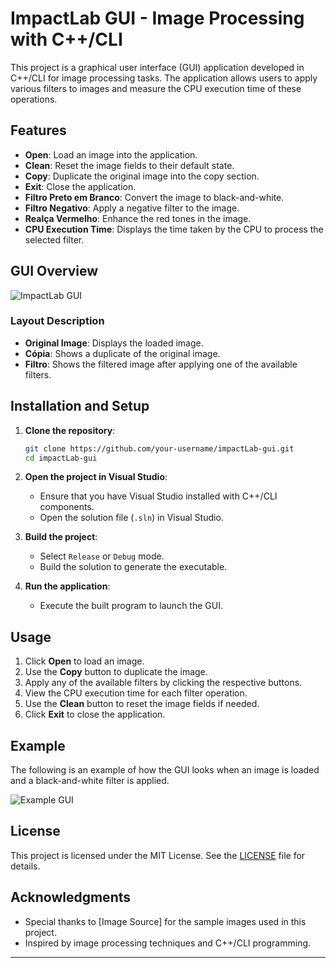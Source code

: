 
# ImpactLab GUI - Image Processing with C++/CLI

This project is a graphical user interface (GUI) application developed in C++/CLI for image processing tasks. The application allows users to apply various filters to images and measure the CPU execution time of these operations.

## Features

- **Open**: Load an image into the application.
- **Clean**: Reset the image fields to their default state.
- **Copy**: Duplicate the original image into the copy section.
- **Exit**: Close the application.
- **Filtro Preto em Branco**: Convert the image to black-and-white.
- **Filtro Negativo**: Apply a negative filter to the image.
- **Realça Vermelho**: Enhance the red tones in the image.
- **CPU Execution Time**: Displays the time taken by the CPU to process the selected filter.

## GUI Overview

![ImpactLab GUI](./path/to/impactLab_GUI.png)

### Layout Description

- **Original Image**: Displays the loaded image.
- **Cópia**: Shows a duplicate of the original image.
- **Filtro**: Shows the filtered image after applying one of the available filters.

## Installation and Setup

1. **Clone the repository**:
   ```bash
   git clone https://github.com/your-username/impactLab-gui.git
   cd impactLab-gui
   ```

2. **Open the project in Visual Studio**:
   - Ensure that you have Visual Studio installed with C++/CLI components.
   - Open the solution file (`.sln`) in Visual Studio.

3. **Build the project**:
   - Select `Release` or `Debug` mode.
   - Build the solution to generate the executable.

4. **Run the application**:
   - Execute the built program to launch the GUI.

## Usage

1. Click **Open** to load an image.
2. Use the **Copy** button to duplicate the image.
3. Apply any of the available filters by clicking the respective buttons.
4. View the CPU execution time for each filter operation.
5. Use the **Clean** button to reset the image fields if needed.
6. Click **Exit** to close the application.

## Example

The following is an example of how the GUI looks when an image is loaded and a black-and-white filter is applied.

![Example GUI](./path/to/example_gui.png)

## License

This project is licensed under the MIT License. See the [LICENSE](LICENSE) file for details.

## Acknowledgments

- Special thanks to [Image Source] for the sample images used in this project.
- Inspired by image processing techniques and C++/CLI programming.

---

